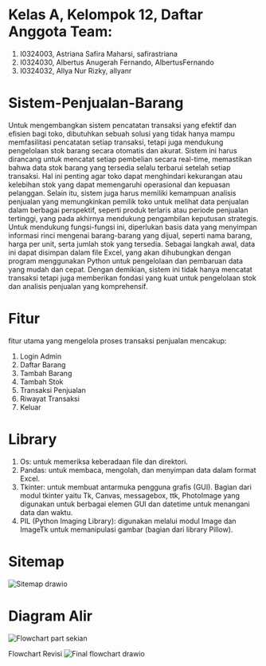 # Kelas A, Kelompok 12, Daftar Anggota Team:
1. I0324003, Astriana Safira Maharsi, safirastriana
2. I0324030, Albertus Anugerah Fernando, AlbertusFernando
3. I0324032, Allya Nur Rizky, allyanr

# Sistem-Penjualan-Barang
Untuk mengembangkan sistem pencatatan transaksi yang efektif dan efisien bagi toko, dibutuhkan sebuah solusi yang tidak hanya mampu memfasilitasi pencatatan setiap transaksi, tetapi juga mendukung pengelolaan stok barang secara otomatis dan akurat. Sistem ini harus dirancang untuk mencatat setiap pembelian secara real-time, memastikan bahwa data stok barang yang tersedia selalu terbarui setelah setiap transaksi. Hal ini penting agar toko dapat menghindari kekurangan atau kelebihan stok yang dapat memengaruhi operasional dan kepuasan pelanggan. Selain itu, sistem juga harus memiliki kemampuan analisis penjualan yang memungkinkan pemilik toko untuk melihat data penjualan dalam berbagai perspektif, seperti produk terlaris atau periode penjualan tertinggi, yang pada akhirnya mendukung pengambilan keputusan strategis. Untuk mendukung fungsi-fungsi ini, diperlukan basis data yang menyimpan informasi rinci mengenai barang-barang yang dijual, seperti nama barang, harga per unit, serta jumlah stok yang tersedia. Sebagai langkah awal, data ini dapat disimpan dalam file Excel, yang akan dihubungkan dengan program menggunakan Python untuk pengelolaan dan pembaruan data yang mudah dan cepat. Dengan demikian, sistem ini tidak hanya mencatat transaksi tetapi juga memberikan fondasi yang kuat untuk pengelolaan stok dan analisis penjualan yang komprehensif.

# Fitur
fitur utama yang mengelola proses transaksi penjualan mencakup:
1. Login Admin
2. Daftar Barang
3. Tambah Barang
4. Tambah Stok
5. Transaksi Penjualan
6. Riwayat Transaksi
7. Keluar

# Library
1.	Os: untuk memeriksa keberadaan file dan direktori.
2.	Pandas: untuk membaca, mengolah, dan menyimpan data dalam format Excel.
3.	Tkinter: untuk membuat antarmuka pengguna grafis (GUI).
    Bagian dari modul tkinter yaitu Tk, Canvas, messagebox, ttk, PhotoImage yang digunakan untuk berbagai elemen GUI dan datetime untuk menangani data dan waktu.
4.	PIL (Python Imaging Library): digunakan melalui modul Image dan ImageTk untuk memanipulasi gambar (bagian dari library Pillow).

# Sitemap
![Sitemap drawio](https://github.com/user-attachments/assets/c22dc312-4d3c-413e-b88d-7cbe6eca52bb)


# Diagram Alir
![Flowchart part sekian](https://github.com/user-attachments/assets/a1e382ea-7dc0-4614-9fea-8bc582d9745e)

Flowchart Revisi
![Final flowchart drawio](https://github.com/user-attachments/assets/35652cde-b4ec-459d-9a5e-5fbd265a1248)

